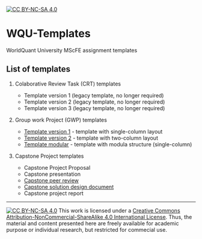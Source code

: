 
[![CC BY-NC-SA 4.0][cc-by-nc-sa-shield]][cc-by-nc-sa]


# WQU-Templates
WorldQuant University MScFE assignment templates

## List of templates

1. Colaborative Review Task (CRT) templates
    - Template version 1  (legacy template, no longer required)
    - Template version 2  (legacy template, no longer required)
    - Template version 3  (legacy template, no longer required)


2. Group work Project (GWP) templates
    - [Template version 1](WQU%20Template%20-%20Group%20Work%20Project%20v1) - template with single-column layout
    - [Template version 2](WQU%20Template%20-%20Group%20Work%20Project%20v2) - template with two-column layout
    - [Template modular](WQU%20Template%20-%20Group%20Work%20Project%20vModular) - template with modula structure (single-column)


3. Capstone Project templates
    - Capstone Project Proposal
    - Capstone presentation
    - [Capstone peer review](WQU%20Template%20-%20Capstone%20peer%20review)
    - [Capstone solution design document](WQU%20Template%20-%20Capstone%20solution%20design%20document)
    - Capstone project report


<!--
## Bonus features

To be added:

### Minted

(Need to add feature description and instruction for each feature)

### Table convertor

### Tree 


### Grammarly


### Word count

-->




---
[![CC BY-NC-SA 4.0][cc-by-nc-sa-image]][cc-by-nc-sa]
This work is licensed under a
[Creative Commons Attribution-NonCommercial-ShareAlike 4.0 International License][cc-by-nc-sa]. Thus, the material and content presented here are freely available for academic purpose or individual research, but restricted for commecial use.


[cc-by-nc-sa]: http://creativecommons.org/licenses/by-nc-sa/4.0/
[cc-by-nc-sa-image]: https://licensebuttons.net/l/by-nc-sa/4.0/88x31.png
[cc-by-nc-sa-shield]: https://img.shields.io/badge/License-CC%20BY--NC--SA%204.0-lightgrey.svg
